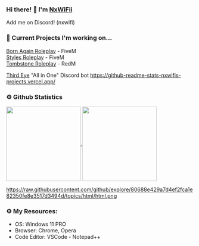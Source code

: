 ### Hi there! 👋 I'm [NxWiFii](https://github.com/NxWiFii)
Add me on Discord! (nxwifi)

### 🚧 Current Projects I'm working on... 
[Born Again Roleplay](https://discord.gg/3KAPXyUxWJ) - FiveM <br>
[Styles Roleplay](https://discord.gg/SASS2K22mz) - FiveM <br>
[Tombstone Roleplay](https://discord.gg/KD9fcZNK4G) - RedM <br>

[Third Eye](https://github.com/NxWiFii/ThirdEye) "All in One" Discord bot
https://github-readme-stats-nxwifis-projects.vercel.app/





### ⚙️ Github Statistics
<a href="https://github.com/nxwifii/github-readme-stats">
  <img height=200 align="center" src="https://github-readme-stats-git-master-nxwifis-projects.vercel.app/api?username=anuraghazra&show_icons=true" />
</a>
<a href="https://github.com/nxwifii/github-readme-stats">
  <img height=200 align="center" src="" />
</a>


https://raw.githubusercontent.com/github/explore/80688e429a7d4ef2fca1e82350fe8e3517d3494d/topics/html/html.png


### ⚙️ My Resources: 
- OS: Windows 11 PRO
- Browser: Chrome, Opera
- Code Editor: VSCode - Notepad++
